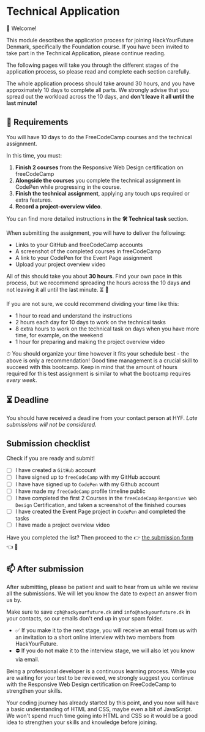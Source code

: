 # Technical Application

👋 Welcome!

This module describes the application process for joining HackYourFuture Denmark, specifically the Foundation course. If you have been invited to take part in the Technical Application, please continue reading.

The following pages will take you through the different stages of the application process, so please read and complete each section carefully.

The whole application process should take around 30 hours, and you have approximately 10 days to complete all parts. We strongly advise that you spread out the workload across the 10 days, and **don't leave it all until the last minute!**

## 🥸 Requirements

You will have 10 days to do the FreeCodeCamp courses and the technical assignment.

In this time, you must:

1. **Finish 2 courses** from the Responsive Web Design certification on freeCodeCamp
1. **Alongside the courses** you complete the technical assignment in CodePen while progressing in the course.
1. **Finish the technical assignment**, applying any touch ups required or extra features.
1. **Record a project-overview video**.

You can find more detailed instructions in the **🛠️ Technical task** section.

When submitting the assignment, you will have to deliver the following:

- Links to your GitHub and freeCodeCamp accounts
- A screenshot of the completed courses in freeCodeCamp
- A link to your CodePen for the Event Page assignment
- Upload your project overview video

All of this should take you about **30 hours**. Find your own pace in this process, but we recommend spreading the hours across the 10 days and not leaving it all until the last minute. ⏳ 🥵

If you are not sure, we could recommend dividing your time like this:

- 1 hour to read and understand the instructions
- 2 hours each day for 10 days to work on the technical tasks
- 8 extra hours to work on the technical task on days when you have more time, for example, on the weekend
- 1 hour for preparing and making the project overview video

⏱ You should organize your time however it fits your schedule best - the above is only a recommendation! Good time management is a crucial skill to succeed with this bootcamp. Keep in mind that the amount of hours required for this test assignment is similar to what the bootcamp requires _every week_.

## ⏳ Deadline

You should have received a deadline from your contact person at HYF.
_Late submissions will not be considered_.

## Submission checklist

Check if you are ready and submit!

- [ ] I have created a `GitHub` account
- [ ] I have signed up to `freeCodeCamp` with my GitHub account
- [ ] I have have signed up to `CodePen` with my Github account
- [ ] I have made my `freeCodeCamp` profile timeline public
- [ ] I have completed the first 2 Courses in the `freeCodeCamp` `Responsive Web Design` Certification, and taken a screenshot of the finished courses
- [ ] I have created the Event Page project in `CodePen` and completed the tasks
- [ ] I have made a project overview video

Have you completed the list?
Then proceed to the 👉 [the submission form](https://forms.gle/u4xxb6XrJ1rBVeSV9) 👈 🏁

## 📫 After submission

After submitting, please be patient and wait to hear from us while we review all the submissions. We will let you know the date to expect an answer from us by.

Make sure to save `cph@hackyourfuture.dk` and `info@hackyourfuture.dk` in your contacts, so our emails don't end up in your spam folder.

- ✅ If you make it to the next stage, you will receive an email from us with an invitation to a short online interview with two members from HackYourFuture.
- ⛔️ If you do not make it to the interview stage, we will also let you know via email.

Being a professional developer is a continuous learning process. While you are waiting for your test to be reviewed, we strongly suggest you continue with the Responsive Web Design certification on FreeCodeCamp to strengthen your skills.

Your coding journey has already started by this point, and you now will have a basic understanding of HTML and CSS, maybe even a bit of JavaScript. We won't spend much time going into HTML and CSS so it would be a good idea to strengthen your skills and knowledge before joining.
